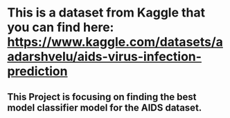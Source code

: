 # This is a dataset from Kaggle that you can find here:  https://www.kaggle.com/datasets/aadarshvelu/aids-virus-infection-prediction

## This Project is focusing on finding the best model classifier model for the AIDS dataset.